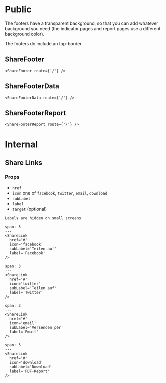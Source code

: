 # Public

The footers have a transparent background, so that you can add whatever
background you need (the indicator pages and report pages use a different
background color).

The footers do include an top-border.

## ShareFooter

```react|noSource
<ShareFooter route={'/'} />
```

## ShareFooterData

```react|noSource
<ShareFooterData route={'/'} />
```

## ShareFooterReport

```react|noSource
<ShareFooterReport route={'/'} />
```


# Internal

## Share Links

### Props

- `href`
- `icon` one of `facebook`, `twitter`, `email`, `download`
- `subLabel`
- `label`
- `target` (optional)

```hint
Labels are hidden on small screens
```

```react
span: 3
---
<ShareLink
  href='#'
  icon='facebook'
  subLabel='Teilen auf'
  label='Facebook'
/>
```

```react
span: 3
---
<ShareLink
  href='#'
  icon='twitter'
  subLabel='Teilen auf'
  label='Twitter'
/>
```

```react
span: 3
---
<ShareLink
  href='#'
  icon='email'
  subLabel='Versenden per'
  label='Email'
/>
```

```react
span: 3
---
<ShareLink
  href='#'
  icon='download'
  subLabel='Download'
  label='PDF-Report'
/>
```
